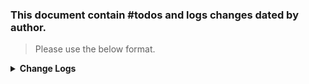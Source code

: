 ### This document contain #todos and logs changes dated by author. 
> Please use the below format. 
<details>
  <summary><strong>Change Logs</strong></summary>

> Author: Beard 07/07/24 :man_beard: 
>> Edited: Beard 07/22/24 :man_beard:  
----
>#### To Do ####

 - [ ] Set up a dismounted patrol area and set at 1,100 with dynamic despawn 
   - [ ] Set up 4 USSR Spatnes rifle squads to patrol area 

  - [ ] Set up a clear area task for quarry (see set up in scenario)
  - [ ]  Set up a clear area task for military base
  - [ ]  Set up a clear area task for Durras 


- [ ] Set up a SF Tasks for Guardian Angel Operation 
  - [ ] Set up 3 areas: quarry, military site nearby, and small town (Durras) 
  - [ ] Set up clear area tasks for each
   - [ ] In Area, select under SCR_ScenarioFrameworkArea Dynamic Despawn and **Show Debug Shapes in Workbench** to see area sphere (can adjust size in Dynamic Despawn Range)
   - [ ] Make sure to select in last layer that will hold sub-layers and slots, Place Marker on Subject Slot (is checked) # This ensures marker will be on the correct slot

 - [ ] In Quarry sub-layer, create a SlotAI and change SCR_FrameworkAI to Object to Spawn USSR group squad and change Waypoint Set to AIWaypointDefend.et
   - [ ] Add a SlotClearArea, make sure faction is set to US, and change area radius, **must add faction to US**, and activation by Player 






>#### Completed Activity ✓ ####
- [x] Initial set up checks
  - [x] GameModeSFManager component add following tasks:
    - [x] Under Task Type availble add all 8 availble tasks (e.g., deliver, destroy, defend, etc) # These get only activated with ON_TASK_INIT selected by a LayerTask
  - [x] Changed Dynamic Despanw tick rate to 1


------
</details>


